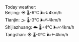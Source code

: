 Today weather:  
Beijing: ☀️   🌡️-6°C 🌬️↓4km/h  
Tianjin: 🌫  🌡️-3°C 🌬️↖4km/h  
Shijiazhuang: ☁️   🌡️+4°C 🌬️↙4km/h  
Tangshan: ☀️   🌡️-0°C 🌬️←4km/h  
